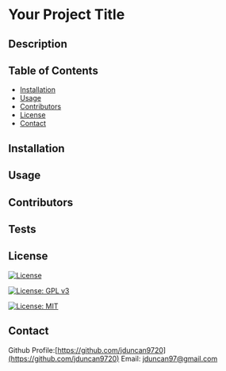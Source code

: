 # Your Project Title

## Description 

## Table of Contents

* [Installation](#installation)
* [Usage](#usage)
* [Contributors](#contributors)
* [License](#license)
* [Contact](#contact)

## Installation

## Usage 

## Contributors

## Tests

## License
[![License](https://img.shields.io/badge/License-Apache%202.0-blue.svg)](https://opensource.org/licenses/Apache-2.0)

[![License: GPL v3](https://img.shields.io/badge/License-GPLv3-blue.svg)](https://www.gnu.org/licenses/gpl-3.0)

[![License: MIT](https://img.shields.io/badge/License-MIT-yellow.svg)](https://opensource.org/licenses/MIT)

## Contact

Github Profile:[https://github.com/jduncan9720](https://github.com/jduncan9720)
Email: [jduncan97@gmail.com](mailto:jduncan97@gmail.com)

    